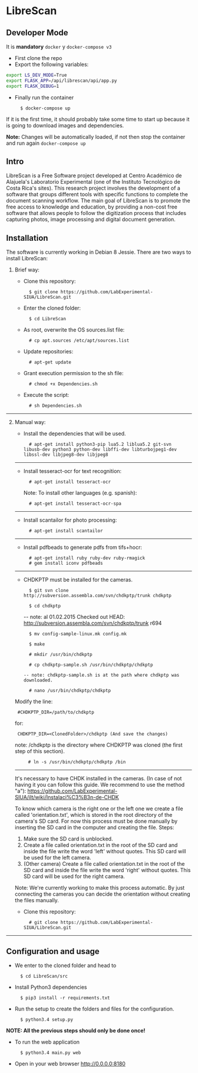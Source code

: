 # LibreScan

## Developer Mode
It is **mandatory** `docker` y `docker-compose v3`

- First clone the repo
- Export the following variables:
```sh
export LS_DEV_MODE=True
export FLASK_APP=/api/librescan/api/app.py
export FLASK_DEBUG=1
```
- Finally run the container

		$ docker-compose up

If it is the first time, it should probably take some time to start up because it is going to download images and dependencies.



**Note:** Changes will be automatically loaded, if not then stop the container and run again `docker-compose up`

## Intro

LibreScan is a Free Software project developed at Centro Académico de Alajuela's Laboratorio Experimental (one of the Instituto Tecnológico de Costa Rica's sites). This research project involves the development of a software that groups different tools with specific functions to complete the document scanning workflow. The main goal of LibreScan is to promote the free access to knowledge and education, by providing a non-cost free software that allows people to follow the digitization process that includes capturing photos, image processing and digital document generation.

## Installation

The software is currently working in Debian 8 Jessie. There are two ways to install LibreScan:

1. Brief way:

    - Clone this repository:

            $ git clone https://github.com/LabExperimental-SIUA/LibreScan.git

    - Enter the cloned folder:

            $ cd LibreScan

    - As root, overwrite the OS sources.list file:

            # cp apt.sources /etc/apt/sources.list

    - Update repositories:

            # apt-get update

    - Grant execution permission to the sh file:

            # chmod +x Dependencies.sh

    - Execute the script:

            # sh Dependencies.sh
--------------------------------------------------------------------------------------------

2. Manual way:

    - Install the dependencies that will be used.

            # apt-get install python3-pip lua5.2 liblua5.2 git-svn libusb-dev python3 python-dev libffi-dev libturbojpeg1-dev libssl-dev libjpeg8-dev libjpeg8

    --------------------------------------------------------------------------------------------

    - Install tesseract-ocr for text recognition:

            # apt-get install tesseract-ocr

        Note: To install other languages (e.g. spanish):

            # apt-get install tesseract-ocr-spa

    --------------------------------------------------------------------------------------------

    - Install scantailor for photo processing:

            # apt-get install scantailor

    --------------------------------------------------------------------------------------------

    - Install pdfbeads to generate pdfs from tifs+hocr:

            # apt-get install ruby ruby-dev ruby-rmagick
            # gem install iconv pdfbeads


    --------------------------------------------------------------------------------------------
    - CHDKPTP must be installed for the cameras.

            $ git svn clone http://subversion.assembla.com/svn/chdkptp/trunk chdkptp

            $ cd chdkptp

        -- note: al 01.02.2015 Checked out HEAD:
           http://subversion.assembla.com/svn/chdkptp/trunk r694

            $ mv config-sample-linux.mk config.mk

            $ make

            # mkdir /usr/bin/chdkptp

            # cp chdkptp-sample.sh /usr/bin/chdkptp/chdkptp

          -- note: chdkptp-sample.sh is at the path where chdkptp was downloaded.

            # nano /usr/bin/chdkptp/chdkptp

    Modify the line:

        #CHDKPTP_DIR=/path/to/chdkptp

    for:

        CHDKPTP_DIR=<ClonedFolder>/chdkptp (And save the changes)

    note: /chdkptp is the directory where CHDKPTP was cloned (the first step of this section).

            # ln -s /usr/bin/chdkptp/chdkptp /bin

    --------------------------------------------------------------------------------------------

    It's necessary to have CHDK installed in the cameras. (In case of not having it you can follow this guide. We recommend to use the method "a"):
    https://github.com/LabExperimental-SIUA/ilt/wiki/Instalaci%C3%B3n-de-CHDK

    To know which camera is the right one or the left one we create a file called
    'orientation.txt', which is stored in the root directory of the camera's SD card.
    For now this process must be done manually by inserting the SD card in
    the computer and creating the file. Steps:

    1. Make sure the SD card is unblocked.
    2. Create a file called orientation.txt in the root of the SD card and
    inside the file write the word 'left' without quotes. This SD card will
    be used for the left camera.
    3. (Other camera) Create a file called orientation.txt in the root of the SD card and
    inside the file write the word 'right' without quotes. This SD card will
    be used for the right camera.

    Note: We're currently working to make this process automatic.
    By just connecting the cameras you can decide the orientation
    without creating the files manually.

    - Clone this repository:

            # git clone https://github.com/LabExperimental-SIUA/LibreScan.git

--------------------------------------------------------------------------------------------
## Configuration and usage

- We enter to the cloned folder and head to

        $ cd LibreScan/src

- Install Python3 dependencies

        $ pip3 install -r requirements.txt

- Run the setup to create the folders and files for the configuration.

        $ python3.4 setup.py

**NOTE: All the previous steps should only be done once!**

- To run the web application

        $ python3.4 main.py web

- Open in your web browser http://0.0.0.0:8180
